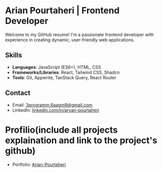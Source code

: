 # Arian Pourtaheri | Frontend Developer

Welcome to my GitHub resume! I'm a passionate frontend developer with experience in creating dynamic, user-friendly web applications.

## Skills

- **Languages**: JavaScript (ES6+), HTML, CSS
- **Frameworks/Libraries**: React, Tailwind CSS, Shadcn
- **Tools**: Git, Appwrite, TanStack Query, React Router

## Contact

- Email: 3programm.6aagm9@gmail.com
- LinkedIn: [linkedin.com/in/aryan-pourtaheri](www.linkedin.com/in/aryan-pourtaheri-74543a2b3)

# Profilio(include all projects explaination and link to the project's github)

- Portfolio: [Arian-Pourtaheri](https://github.com/Aryan-Pourtaheri/Profilio)
